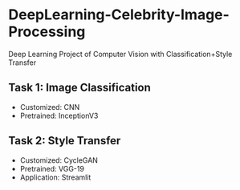 # DeepLearning-Celebrity-Image-Processing
Deep Learning Project of Computer Vision with Classification+Style Transfer

## Task 1: Image Classification
* Customized: CNN
* Pretrained: InceptionV3
## Task 2: Style Transfer
* Customized: CycleGAN
* Pretrained: VGG-19
* Application: Streamlit
